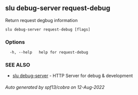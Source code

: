 ## slu debug-server request-debug

Return request degbug information

```
slu debug-server request-debug [flags]
```

### Options

```
  -h, --help   help for request-debug
```

### SEE ALSO

* [slu debug-server](slu_debug-server.md)	 - HTTP Server for debug & development

###### Auto generated by spf13/cobra on 12-Aug-2022
